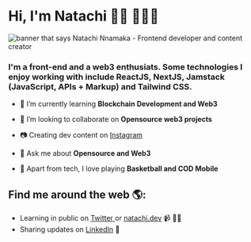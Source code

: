 <h1 align="left">Hi, I'm Natachi 👋🏾 👩🏾‍💻</h1>

<img src="https://user-images.githubusercontent.com/57095905/176997550-2178efb8-e9bc-45a2-a5f6-f9220e797e7b.png" alt="banner that says Natachi Nnamaka - Frontend developer and content creator" >
<h3 align="left">I'm a front-end and a web3 enthusiats. Some technologies I enjoy working with include ReactJS, NextJS, Jamstack (JavaScript, APIs + Markup) and Tailwind CSS.</h3>

- 🌱 I’m currently learning **Blockchain Development and Web3**

- 👯 I’m looking to collaborate on **Opensource web3 projects**

- 📷 Creating dev content on <a href="https://www.instagram.com/natachi.js/"> Instagram</a> 

- 💬 Ask me about **Opensource and Web3**

- 🏀 Apart from tech,  I love playing **Basketball and COD Mobile**

## Find me around the web 🌎:
- Learning in public on <a href="https://twitter.com/natachijs"> Twitter </a> or <a href="https://natachi-portfolio.vercel.app/">natachi.dev</a> 📹 ✍🏾
- Sharing updates on <a href="https://www.linkedin.com/in/natachijs/">LinkedIn</a> 💼

